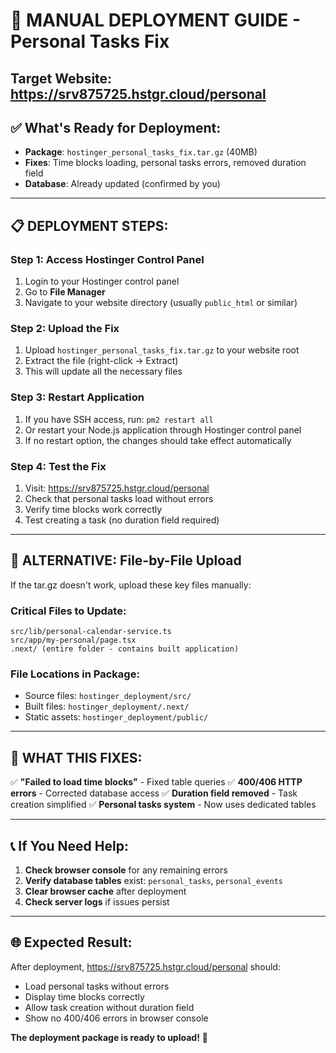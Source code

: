 # 🚀 MANUAL DEPLOYMENT GUIDE - Personal Tasks Fix

## Target Website: https://srv875725.hstgr.cloud/personal

## ✅ What's Ready for Deployment:
- **Package**: `hostinger_personal_tasks_fix.tar.gz` (40MB)
- **Fixes**: Time blocks loading, personal tasks errors, removed duration field
- **Database**: Already updated (confirmed by you)

---

## 📋 DEPLOYMENT STEPS:

### **Step 1: Access Hostinger Control Panel**
1. Login to your Hostinger control panel
2. Go to **File Manager**
3. Navigate to your website directory (usually `public_html` or similar)

### **Step 2: Upload the Fix**
1. Upload `hostinger_personal_tasks_fix.tar.gz` to your website root
2. Extract the file (right-click → Extract)
3. This will update all the necessary files

### **Step 3: Restart Application**
1. If you have SSH access, run: `pm2 restart all`
2. Or restart your Node.js application through Hostinger control panel
3. If no restart option, the changes should take effect automatically

### **Step 4: Test the Fix**
1. Visit: https://srv875725.hstgr.cloud/personal
2. Check that personal tasks load without errors
3. Verify time blocks work correctly
4. Test creating a task (no duration field required)

---

## 🔧 ALTERNATIVE: File-by-File Upload

If the tar.gz doesn't work, upload these key files manually:

### **Critical Files to Update:**
```
src/lib/personal-calendar-service.ts
src/app/my-personal/page.tsx
.next/ (entire folder - contains built application)
```

### **File Locations in Package:**
- Source files: `hostinger_deployment/src/`
- Built files: `hostinger_deployment/.next/`
- Static assets: `hostinger_deployment/public/`

---

## 🎯 WHAT THIS FIXES:

✅ **"Failed to load time blocks"** - Fixed table queries
✅ **400/406 HTTP errors** - Corrected database access
✅ **Duration field removed** - Task creation simplified
✅ **Personal tasks system** - Now uses dedicated tables

---

## 📞 If You Need Help:

1. **Check browser console** for any remaining errors
2. **Verify database tables** exist: `personal_tasks`, `personal_events`
3. **Clear browser cache** after deployment
4. **Check server logs** if issues persist

---

## 🌐 Expected Result:

After deployment, https://srv875725.hstgr.cloud/personal should:
- Load personal tasks without errors
- Display time blocks correctly
- Allow task creation without duration field
- Show no 400/406 errors in browser console

**The deployment package is ready to upload!** 🚀
